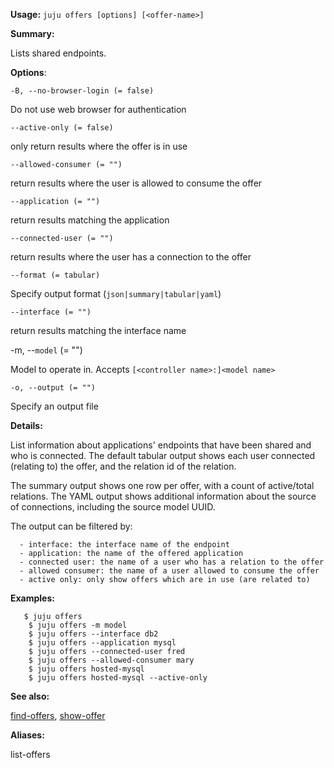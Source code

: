 **Usage:** `juju offers [options] [<offer-name>]`

**Summary:**

Lists shared endpoints.

**Options**:

`-B, --no-browser-login (= false)`

Do not use web browser for authentication

`--active-only (= false)`

only return results where the offer is in use

`--allowed-consumer (= "")`

return results where the user is allowed to consume the offer

`--application (= "")`

return results matching the application

`--connected-user (= "")`

return results where the user has a connection to the offer

`--format (= tabular)`

Specify output format (`json|summary|tabular|yaml`)

`--interface (= "")`

return results matching the interface name

-m, --`model` (= "")

Model to operate in. Accepts `[<controller name>:]<model name>`

`-o, --output (= "")`

Specify an output file

**Details:**

List information about applications' endpoints that have been shared and who is connected. The default tabular output shows each user connected (relating to) the offer, and the relation id of the relation.

The summary output shows one row per offer, with a count of active/total relations. The YAML output shows additional information about the source of connections, including the source model UUID.

The output can be filtered by:

      - interface: the interface name of the endpoint
      - application: the name of the offered application
      - connected user: the name of a user who has a relation to the offer
      - allowed consumer: the name of a user allowed to consume the offer
      - active only: only show offers which are in use (are related to)
**Examples:**

       $ juju offers
        $ juju offers -m model
        $ juju offers --interface db2
        $ juju offers --application mysql
        $ juju offers --connected-user fred
        $ juju offers --allowed-consumer mary
        $ juju offers hosted-mysql
        $ juju offers hosted-mysql --active-only
**See also:**

[find-offers](https://discourse.jujucharms.com/t/command-find-offers/1722), [show-offer](https://discourse.jujucharms.com/t/command-show-offer/1826)

**Aliases:**

list-offers
